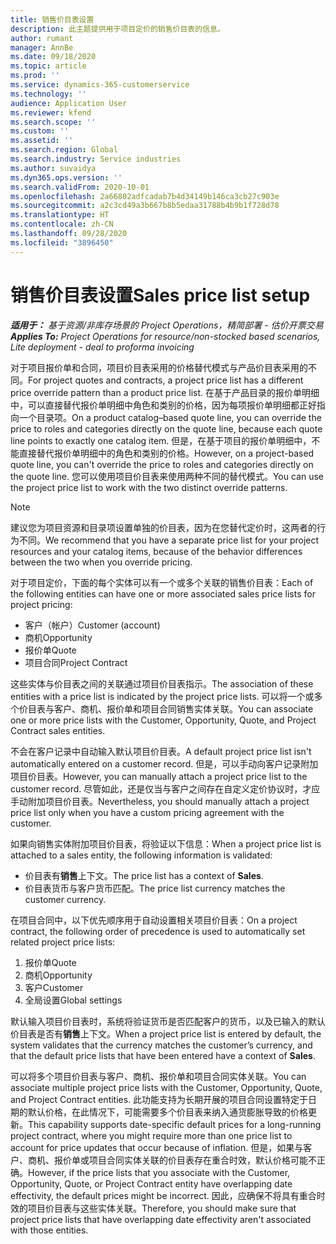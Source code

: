 ```yaml
---
title: 销售价目表设置
description: 此主题提供用于项目定价的销售价目表的信息。
author: rumant
manager: AnnBe
ms.date: 09/18/2020
ms.topic: article
ms.prod: ''
ms.service: dynamics-365-customerservice
ms.technology: ''
audience: Application User
ms.reviewer: kfend
ms.search.scope: ''
ms.custom: ''
ms.assetid: ''
ms.search.region: Global
ms.search.industry: Service industries
ms.author: suvaidya
ms.dyn365.ops.version: ''
ms.search.validFrom: 2020-10-01
ms.openlocfilehash: 2a66802adfcadab7b4d34149b146ca3cb27c903e
ms.sourcegitcommit: a2c3cd49a3b667b8b5edaa31788b4b9b1f728d78
ms.translationtype: HT
ms.contentlocale: zh-CN
ms.lasthandoff: 09/28/2020
ms.locfileid: "3896450"
---
```

# <a name="sales-price-list-setup"></a><span data-ttu-id="ba1e1-103">销售价目表设置</span><span class="sxs-lookup"><span data-stu-id="ba1e1-103">Sales price list setup</span></span>

<span data-ttu-id="ba1e1-104">_**适用于：** 基于资源/非库存场景的 Project Operations，精简部署 - 估价开票交易_</span><span class="sxs-lookup"><span data-stu-id="ba1e1-104">_**Applies To:** Project Operations for resource/non-stocked based scenarios, Lite deployment - deal to proforma invoicing_</span></span>

<span data-ttu-id="ba1e1-105">对于项目报价单和合同，项目价目表采用的价格替代模式与产品价目表采用的不同。</span><span class="sxs-lookup"><span data-stu-id="ba1e1-105">For project quotes and contracts, a project price list has a different price override pattern than a product price list.</span></span> <span data-ttu-id="ba1e1-106">在基于产品目录的报价单明细中，可以直接替代报价单明细中角色和类别的价格，因为每项报价单明细都正好指向一个目录项。</span><span class="sxs-lookup"><span data-stu-id="ba1e1-106">On a product catalog–based quote line, you can override the price to roles and categories directly on the quote line, because each quote line points to exactly one catalog item.</span></span> <span data-ttu-id="ba1e1-107">但是，在基于项目的报价单明细中，不能直接替代报价单明细中的角色和类别的价格。</span><span class="sxs-lookup"><span data-stu-id="ba1e1-107">However, on a project-based quote line, you can't override the price to roles and categories directly on the quote line.</span></span> <span data-ttu-id="ba1e1-108">您可以使用项目价目表来使用两种不同的替代模式。</span><span class="sxs-lookup"><span data-stu-id="ba1e1-108">You can use the project price list to work with the two distinct override patterns.</span></span>

> [!NOTE]
> <span data-ttu-id="ba1e1-109">建议您为项目资源和目录项设置单独的价目表，因为在您替代定价时，这两者的行为不同。</span><span class="sxs-lookup"><span data-stu-id="ba1e1-109">We recommend that you have a separate price list for your project resources and your catalog items, because of the behavior differences between the two when you override pricing.</span></span>

<span data-ttu-id="ba1e1-110">对于项目定价，下面的每个实体可以有一个或多个关联的销售价目表：</span><span class="sxs-lookup"><span data-stu-id="ba1e1-110">Each of the following entities can have one or more associated sales price lists for project pricing:</span></span>

- <span data-ttu-id="ba1e1-111">客户（帐户）</span><span class="sxs-lookup"><span data-stu-id="ba1e1-111">Customer (account)</span></span> 
- <span data-ttu-id="ba1e1-112">商机</span><span class="sxs-lookup"><span data-stu-id="ba1e1-112">Opportunity</span></span> 
- <span data-ttu-id="ba1e1-113">报价单</span><span class="sxs-lookup"><span data-stu-id="ba1e1-113">Quote</span></span> 
- <span data-ttu-id="ba1e1-114">项目合同</span><span class="sxs-lookup"><span data-stu-id="ba1e1-114">Project Contract</span></span>

<span data-ttu-id="ba1e1-115">这些实体与价目表之间的关联通过项目价目表指示。</span><span class="sxs-lookup"><span data-stu-id="ba1e1-115">The association of these entities with a price list is indicated by the project price lists.</span></span> <span data-ttu-id="ba1e1-116">可以将一个或多个价目表与客户、商机、报价单和项目合同销售实体关联。</span><span class="sxs-lookup"><span data-stu-id="ba1e1-116">You can associate one or more price lists with the Customer, Opportunity, Quote, and Project Contract sales entities.</span></span>

<span data-ttu-id="ba1e1-117">不会在客户记录中自动输入默认项目价目表。</span><span class="sxs-lookup"><span data-stu-id="ba1e1-117">A default project price list isn't automatically entered on a customer record.</span></span> <span data-ttu-id="ba1e1-118">但是，可以手动向客户记录附加项目价目表。</span><span class="sxs-lookup"><span data-stu-id="ba1e1-118">However, you can manually attach a project price list to the customer record.</span></span> <span data-ttu-id="ba1e1-119">尽管如此，还是仅当与客户之间存在自定义定价协议时，才应手动附加项目价目表。</span><span class="sxs-lookup"><span data-stu-id="ba1e1-119">Nevertheless, you should manually attach a project price list only when you have a custom pricing agreement with the customer.</span></span> 

<span data-ttu-id="ba1e1-120">如果向销售实体附加项目价目表，将验证以下信息：</span><span class="sxs-lookup"><span data-stu-id="ba1e1-120">When a project price list is attached to a sales entity, the following information is validated:</span></span>

- <span data-ttu-id="ba1e1-121">价目表有**销售**上下文。</span><span class="sxs-lookup"><span data-stu-id="ba1e1-121">The price list has a context of **Sales**.</span></span> 
- <span data-ttu-id="ba1e1-122">价目表货币与客户货币匹配。</span><span class="sxs-lookup"><span data-stu-id="ba1e1-122">The price list currency matches the customer currency.</span></span> 

<span data-ttu-id="ba1e1-123">在项目合同中，以下优先顺序用于自动设置相关项目价目表：</span><span class="sxs-lookup"><span data-stu-id="ba1e1-123">On a project contract, the following order of precedence is used to automatically set related project price lists:</span></span>

1. <span data-ttu-id="ba1e1-124">报价单</span><span class="sxs-lookup"><span data-stu-id="ba1e1-124">Quote</span></span>
2. <span data-ttu-id="ba1e1-125">商机​​</span><span class="sxs-lookup"><span data-stu-id="ba1e1-125">Opportunity</span></span>
3. <span data-ttu-id="ba1e1-126">客户</span><span class="sxs-lookup"><span data-stu-id="ba1e1-126">Customer</span></span> 
4. <span data-ttu-id="ba1e1-127">全局设置</span><span class="sxs-lookup"><span data-stu-id="ba1e1-127">Global settings</span></span> 

<span data-ttu-id="ba1e1-128">默认输入项目价目表时，系统将验证货币是否匹配客户的货币，以及已输入的默认价目表是否有**销售**上下文。</span><span class="sxs-lookup"><span data-stu-id="ba1e1-128">When a project price list is entered by default, the system validates that the currency matches the customer’s currency, and that the default price lists that have been entered have a context of **Sales**.</span></span>

<span data-ttu-id="ba1e1-129">可以将多个项目价目表与客户、商机、报价单和项目合同实体关联。</span><span class="sxs-lookup"><span data-stu-id="ba1e1-129">You can associate multiple project price lists with the Customer, Opportunity, Quote, and Project Contract entities.</span></span> <span data-ttu-id="ba1e1-130">此功能支持为长期开展的项目合同设置特定于日期的默认价格，在此情况下，可能需要多个价目表来纳入通货膨胀导致的价格更新。</span><span class="sxs-lookup"><span data-stu-id="ba1e1-130">This capability supports date-specific default prices for a long-running project contract, where you might require more than one price list to account for price updates that occur because of inflation.</span></span> <span data-ttu-id="ba1e1-131">但是，如果与客户、商机、报价单或项目合同实体关联的价目表存在重合时效，默认价格可能不正确。</span><span class="sxs-lookup"><span data-stu-id="ba1e1-131">However, if the price lists that you associate with the Customer, Opportunity, Quote, or Project Contract entity have overlapping date effectivity, the default prices might be incorrect.</span></span> <span data-ttu-id="ba1e1-132">因此，应确保不将具有重合时效的项目价目表与这些实体关联。</span><span class="sxs-lookup"><span data-stu-id="ba1e1-132">Therefore, you should make sure that project price lists that have overlapping date effectivity aren't associated with those entities.</span></span>
